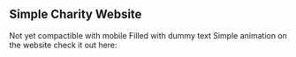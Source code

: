 <h2>Simple Charity Website</h2>
Not yet compactible with mobile 
Filled with dummy text
Simple animation on the website
check it out here: 
